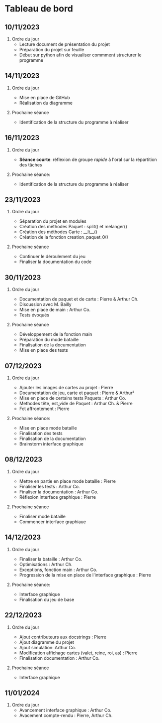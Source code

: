 # Tableau de bord

## 10/11/2023

1. Ordre du jour
    - Lecture document de présentation du projet
    - Préparation du projet sur feuille
    - Début sur python afin de visualiser commment structurer le programme

## 14/11/2023

1. Ordre du jour
    - Mise en place de GitHub
    - Réalisation du diagramme

2. Prochaine séance
    - Identification de la structure du programme à réaliser

## 16/11/2023

1. Ordre du jour
    - **Séance courte**: réflexion de groupe *rapide* à l'oral sur la répartition des tâches

2. Prochaine séance:
    - Identification de la structure du programme à réaliser

## 23/11/2023

1. Ordre du jour
    - Séparation du projet en modules
    - Création des méthodes Paquet : split() et melanger()
    - Création des méthodes Carte : \_\_lt__()
    - Création de la fonction creation_paquet_0()

2. Prochaine séance
    - Continuer le déroulement du jeu
    - Finaliser la documentation du code

## 30/11/2023

1. Ordre du jour
    - Documentation de paquet et de carte : Pierre & Arthur Ch.
    - Discussion avec M. Bailly
    - Mise en place de main : Arthur Co.
    - Tests évoqués

2. Prochaine séance
    - Développement de la fonction main
    - Préparation du mode bataille
    - Finalisation de la documentation
    - Mise en place des tests

## 07/12/2023

1. Ordre du jour
    - Ajouter les images de cartes au projet : Pierre
    - Documentation de jeu, carte et paquet : Pierre & Arthur²
    - Mise en place de certains tests Paquets : Arthur Co.
    - Methodes tête, est_vide de Paquet : Arthur Ch. & Pierre
    - Fct affrontement : Pierre

2. Prochaine séance:
    - Mise en place mode bataille
    - Finalisation des tests
    - Finalisation de la documentation
    - Brainstorm interface graphique

## 08/12/2023

1. Ordre du jour
    - Mettre en partie en place mode bataille : Pierre
    - Finaliser les tests : Arthur Co.
    - Finaliser la documentation : Arthur Co.
    - Réflexion interface graphique : Pierre

2. Prochaine séance
    - Finaliser mode bataille
    - Commencer interface graphiaue

## 14/12/2023

1. Ordre du jour
    - Finaliser la bataille : Arthur Co.
    - Optimisations : Arthur Ch.
    - Exceptions, fonction main : Arthur Co.
    - Progression de la mise en place de l'interface graphique : Pierre

2. Prochaine séance:
    - Interface graphique
    - Finalisation du jeu de base

## 22/12/2023

1. Ordre du jour
    - Ajout contributeurs aux docstrings : Pierre
    - Ajout diagramme du projet
    - Ajout simulation: Arthur Co.
    - Modification affichage cartes (valet, reine, roi, as) : Pierre
    - Finalisation documentation : Arthur Co.

2. Prochaine séance
    - Interface graphique

## 11/01/2024

1. Ordre du jour
    - Avancement interface graphique : Arthur Co.
    - Avacement compte-rendu : Pierre, Arthur Ch.
